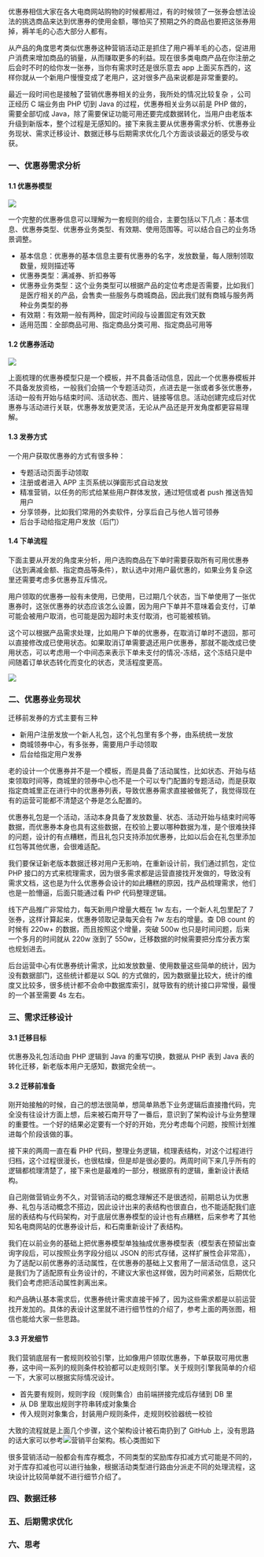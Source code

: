 优惠券相信大家在各大电商网站购物的时候都用过，有的时候领了一张券会想法设法的挑选商品来达到优惠券的使用金额，哪怕买了预期之外的商品也要把这张券用掉，褥羊毛的心态大部分人都有。

从产品的角度思考类似优惠券这种营销活动正是抓住了用户褥羊毛的心态，促进用户消费来增加商品的销量，从而赚取更多的利益。现在很多类电商产品在你注册之后会时不时的给你发一张券，当你有需求时还是很乐意去 app 上面买东西的，这样你就从一个新用户慢慢变成了老用户，这对很多产品来说都是非常重要的。

最近一段时间也是接触了营销优惠券相关的业务，我所处的情况比较复杂 ，公司正经历 C 端业务由 PHP 切到 Java 的过程，优惠券相关业务以前是 PHP 做的，需要全部切成 Java，除了需要保证功能可用还要完成数据转化，当用户由老版本升级到新版本，整个过程是无感知的。接下来我主要从优惠券需求分析、优惠券业务现状、需求迁移设计、数据迁移与后期需求优化几个方面谈谈最近的感受与收获。

### 一、优惠券需求分析

#### 1.1 优惠券模型

![](https://raw.githubusercontent.com/zchen96/java-memo/master/image/%E4%B8%9A%E5%8A%A1/1.%E4%BC%98%E6%83%A0%E5%88%B8%E5%9F%BA%E6%9C%AC%E6%A8%A1%E5%9E%8B.png)

一个完整的优惠券信息可以理解为一套规则的组合，主要包括以下几点：基本信息、优惠券类型、优惠券业务类型、有效期、使用范围等。可以结合自己的业务场景调整。

- 基本信息：优惠券的基本信息主要有优惠券的名字，发放数量，每人限制领取数量，规则描述等
- 优惠券类型：满减券、折扣券等
- 优惠券业务类型：这个业务类型可以根据产品的定位考虑是否需要，比如我们是医疗相关的产品，会售卖一些服务与商城商品，因此我们就有商城与服务两种业务类型的券
- 有效期：有效期一般有两种，固定时间段与设置固定有效天数
- 适用范围：全部商品可用、指定商品分类可用、指定商品可用等

#### 1.2 优惠券活动

![](https://raw.githubusercontent.com/zchen96/java-memo/master/image/%E4%B8%9A%E5%8A%A1/2.%E4%BC%98%E6%83%A0%E5%88%B8%E6%B4%BB%E5%8A%A8.png)

上面梳理的优惠券模型只是一个模板，并不具备活动信息，因此一个优惠券模板并不具备发放资格，一般我们会搞一个专题活动页，点进去是一张或者多张优惠券，活动一般有开始与结束时间、活动状态、图片、链接等信息。活动创建完成后对优惠券与活动进行关联，优惠券发放更灵活，无论从产品还是开发角度都更容易理解。


#### 1.3 发券方式

一个用户获取优惠券的方式有很多种：

- 专题活动页面手动领取
- 注册或者进入 APP 主页系统以弹窗形式自动发放
- 精准营销，以任务的形式给某些用户群体发放，通过短信或者 push 推送告知用户
- 分享领券，比如我们常用的外卖软件，分享后自己与他人皆可领券
- 后台手动给指定用户发放（后门）

#### 1.4 下单流程

下面主要从开发的角度来分析，用户选购商品在下单时需要获取所有可用优惠券（达到满减金额、指定商品等条件），默认选中对用户最优惠的，如果业务复杂这里还需要考虑多优惠券互斥情况。

用户领取的优惠券一般有未使用，已使用，已过期几个状态，当下单使用了一张优惠券时，这张优惠券的状态应该怎么设置，因为用户下单并不意味着会支付，订单可能会被用户取消，也可能是因为超时未支付取消，也可能被核销。

这个可以根据产品需求处理，比如用户下单的优惠券，在取消订单时不退回，那可以直接修改成已使用状态。如果取消订单需要退还用户优惠券，那就不能改成已使用状态，可以考虑用一个中间态来表示下单未支付的情况-冻结，这个冻结只是中间随着订单状态转化而变化的状态，灵活程度更高。

![](https://raw.githubusercontent.com/zchen96/java-memo/master/image/3.%E4%BC%98%E6%83%A0%E5%88%B8%E9%A2%86%E5%8F%96%E7%8A%B6%E6%80%81%E8%BD%AC%E5%8C%96.jpg)


### 二、优惠券业务现状

迁移前发券的方式主要有三种
- 新用户注册发放一个新人礼包，这个礼包里有多个券，由系统统一发放
- 商城领券中心，有多张券，需要用户手动领取
- 后台给指定用户发券

老的设计一个优惠券并不是一个模板，而是具备了活动属性，比如状态、开始与结束领取时间等，商城里的领券中心也不是一个可以专门配置的专题活动，而是获取指定商城里正在进行中的优惠券列表，导致优惠券需求直接被做死了，我觉得现在有的运营可能都不清楚这个券是怎么配置的。

优惠券礼包是一个活动，活动本身具备了发放数量、状态、活动开始与结束时间等数据，而优惠券本身也具有这些数据，在校验上要以哪种数据为准，是个很难抉择的问题，设计的有点糟糕，而且礼包只支持添加优惠券，比如以后会在礼包里添加红包等其他优惠，会很难适配。

我们要保证新老版本数据迁移对用户无影响，在重新设计前，我们通过抓包，定位 PHP 接口的方式来梳理需求，因为很多需求都是运营直接找开发做的，导致没有需求文档，这也是为什么优惠券会设计的如此糟糕的原因，找产品梳理需求，他们也是一脸懵逼，后面只能通过看 PHP 代码整理逻辑。

线下产品推广非常给力，每天新用户增量大概在 1w 左右，一个新人礼包里配了 7 张券，这样计算起来，优惠券领取记录每天会有 7w 左右的增量。查 DB count 的时候有 220w+ 的数据，而且按照这个增量，突破 500w 也只是时间问题，后来一个多月的时间就从 220w 涨到了 550w，迁移数据的时候需要把分库分表方案也规划进去。

后台运营中心有优惠券统计需求，比如发放数量、使用数量这些简单的统计，因为没有数据部门，这些统计都是以 SQL 的方式做的，因为数据量比较大，统计的维度又比较多，很多统计都不会命中数据库索引，就导致有的统计接口非常慢，最慢的一个甚至需要 4s 左右。

### 三、需求迁移设计

#### 3.1 迁移目标

优惠券及礼包活动由 PHP 逻辑到 Java 的重写切换，数据从 PHP 表到 Java 表的转化迁移，新老版本用户无感知，数据完全统一。

#### 3.2 迁移前准备

刚开始接触的时候，自己的想法很简单，想简单熟悉下业务逻辑后直接撸代码，完全没有往设计方面上想，后来被石南开导了一番后，意识到了架构设计与业务整理的重要性。一个好的结果必定要有一个好的开始，充分考虑每个问题，按照计划推进每个阶段该做的事。

接下来的两周一直在看 PHP 代码，整理业务逻辑，梳理表结构，对这个过程进行归档，这个过程很漫长，也很枯燥，但是却是很必要的。两周时间下来几乎所有的逻辑都梳理清楚了，接下来也是最难的一部分，根据原有的逻辑，重新设计表结构。

自己刚做营销业务不久，对营销活动的概念理解还不是很透彻，前期总认为优惠券、礼包与活动概念不搭边，因此设计出来的表结构也很直白，也不能适配我们底层的表结构与代码架构，对于底层优惠券模型的设计也有点糟糕，后来参考了其他知名电商网站的优惠券设计后，和石南重新设计了表结构。

我们在以前业务的基础上把优惠券模型单独抽成优惠券模型表（模型表在预留出查询字段后，可以按照业务字段分组以 JSON 的形式存储，这样扩展性会非常高），为了适配以前优惠券的活动属性，在优惠券的基础上又套用了一层活动信息，这只是我们为了适配原有业务设计的，不建议大家也这样做，因为时间紧张，后期优化我们会考虑把活动属性剥离出来。

和产品确认基本需求后，优惠券统计需求直接干掉了，因为这些需求都是以前运营找开发加的。具体的表设计这里就不进行细节性的介绍了，参考上面的两张图，相信也能给大家一些思路。

#### 3.3 开发细节

我们营销底层有一套规则校验引擎，比如像用户领取优惠券，下单获取可用优惠券，这中间一系列的规则条件校验都可以走规则引擎。关于规则引擎我简单的介绍一下，大家可以根据实际情况设计。

- 首先要有规则，规则字段（规则集合）由前端拼接完成后存储到 DB 里
- 从 DB 里取出规则字符串转成对象集合
- 传入规则对象集合，封装用户规则条件，走规则校验器统一校验

大致的流程就是上面几个步骤，这个架构设计被石南扔到了 GitHub 上，没有思路的话大家可以参考![营销平台架构](https://github.com/caisl/activity-platform)。核心类图如下

[](https://raw.githubusercontent.com/caisl/activity-platform/master/activity-platform-document/src/main/document/image/%E8%A7%84%E5%88%99%E5%BC%95%E6%93%8EUML.png)

很多营销活动一般都会有库存概念，不同类型的奖励库存扣减方式可能是不同的，对于库存扣减也可以进行抽象，根据活动类型进行路由分派走不同的处理流程，这块设计比较简单就不进行细节介绍了。

### 四、数据迁移


### 五、后期需求优化

### 六、思考

